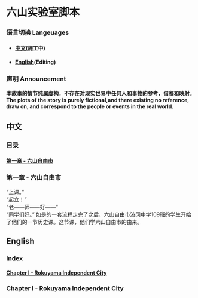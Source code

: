# 六山实验室脚本
### 语言切换 Langeuages
* #### [中文](#ChineseV)(施工中)
* #### [English](#EnglishV)(Editing)
<a id="ChineseV"></a>
### 声明 Announcement
**本故事的情节纯属虚构，不存在对现实世界中任何人和事物的参考，借鉴和映射。**  
**The plots of the story is purely fictional,and there existing no reference, draw on, and correspond to the people or events in the real world.**
## 中文  
### 目录
#### [第一章 - 六山自由市](#第一章)
<a id="第一章"></a>
### 第一章 - 六山自由市
“上课。”  
“起立！”  
“老——师——好——”  
“同学们好。”
如是的一套流程走完了之后，六山自由市波冈中学109班的学生开始了他们的一节历史课。这节课，他们学六山自由市的由来。

<a id="EnglishV"></a>
## English  
### Index
#### [Chapter I - Rokuyama Independent City](#chapterI)
<a id="chapterI"></a>
### Chapter I - Rokuyama Independent City
